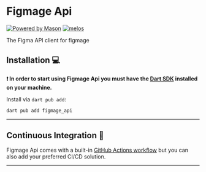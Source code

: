# Figmage Api

[![Powered by Mason](https://img.shields.io/endpoint?url=https%3A%2F%2Ftinyurl.com%2Fmason-badge)](https://github.com/felangel/mason)
[![melos](https://img.shields.io/badge/maintained%20with-melos-f700ff.svg?style=flat-square)](https://github.com/invertase/melos)


The Figma API client for figmage

## Installation 💻

**❗ In order to start using Figmage Api you must have the [Dart SDK][dart_install_link] installed on your machine.**

Install via `dart pub add`:

```sh
dart pub add figmage_api
```

---

## Continuous Integration 🤖

Figmage Api comes with a built-in [GitHub Actions workflow][github_actions_link] but you can also add your preferred CI/CD solution.


---


[dart_install_link]: https://dart.dev/get-dart
[github_actions_link]: https://docs.github.com/en/actions/learn-github-actions
[license_badge]: https://img.shields.io/badge/license-MIT-blue.svg
[license_link]: https://opensource.org/licenses/MIT
[mason_link]: https://github.com/felangel/mason
[very_good_ventures_link]: https://verygood.ventures
